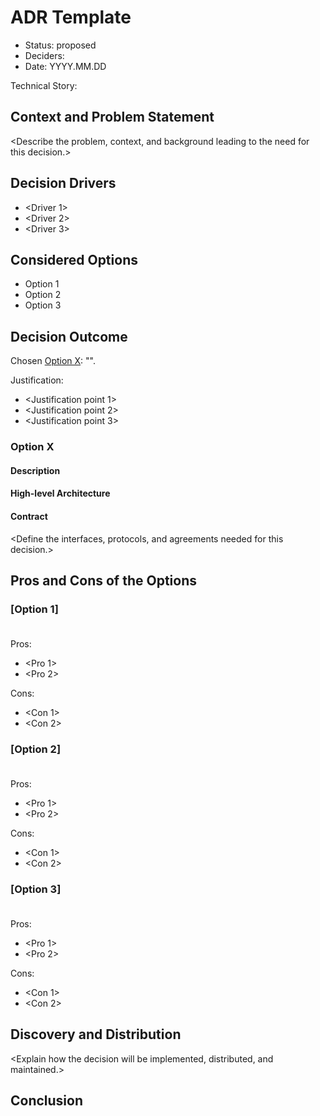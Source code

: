 # ADR Template

* Status: proposed
* Deciders: <Committer IDs of Decision Makers>
* Date: YYYY.MM.DD

Technical Story: <Brief description of the technical context and need for the decision>

## Context and Problem Statement

<Describe the problem, context, and background leading to the need for this decision.>

## Decision Drivers

* <Driver 1>
* <Driver 2>
* <Driver 3>

## Considered Options

* Option 1 <Brief description>
* Option 2 <Brief description>
* Option 3 <Brief description>

## Decision Outcome

Chosen [Option X](#option-x): "<Chosen Option>".

Justification:

* <Justification point 1>
* <Justification point 2>
* <Justification point 3>

### Option X

#### Description

<Explain why this option was chosen and its benefits.>

#### High-level Architecture

<Provide a diagram or sequence flow if applicable.>

#### Contract

<Define the interfaces, protocols, and agreements needed for this decision.>

## Pros and Cons of the Options

### [Option 1] <Option Name>

Pros:

* <Pro 1>
* <Pro 2>

Cons:

* <Con 1>
* <Con 2>

### [Option 2] <Option Name>

Pros:

* <Pro 1>
* <Pro 2>

Cons:

* <Con 1>
* <Con 2>

### [Option 3] <Option Name>

Pros:

* <Pro 1>
* <Pro 2>

Cons:

* <Con 1>
* <Con 2>

## Discovery and Distribution

<Explain how the decision will be implemented, distributed, and maintained.>

## Conclusion

<Summarize the decision and its expected impact.>
